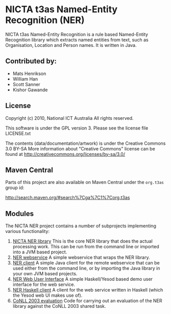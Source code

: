 # NICTA t3as Named-Entity Recognition (NER)

NICTA t3as Named-Entity Recognition is a rule based Named-Entity Recognition library which extracts named entities from text, such as Organisation, Location and Person names. It is written in Java.


## Contributed by:

- Mats Henrikson
- William Han
- Scott Sanner
- Kishor Gawande


## License

Copyright (c) 2010, National ICT Australia
All rights reserved.

This software is under the GPL version 3.
Please see the license file LICENSE.txt

The contents (data/documentation/artwork) is under the Creative Commons 3.0 BY-SA
More information about "Creative Commons" license can be found at
http://creativecommons.org/licenses/by-sa/3.0/


## Maven Central

Parts of this project are also available on Maven Central under the `org.t3as` group id:

<http://search.maven.org/#search%7Cga%7C1%7Corg.t3as>


## Modules

The NICTA NER project contains a number of subprojects implementing various functionality:

1. [NICTA NER library](nicta-ner) This is the core NER library that does the actual processing work. This can be run from the command line or imported into a JVM based project.
2. [NER webservice](nicta-ner-web) A simple webservice that wraps the NER library.
3. [NER client](nicta-ner-client) A simple Java client for the remote webservice that can be used either from the command line, or by importing the Java library in your own JVM based projects.
4. [NER Web User Interface](ner-web-ui) A simple Haskell/Yesod based demo user interface for the web service.
5. [NER Haskell client](nicta-ner-client-hs) A client for the web service written in Haskell (which the Yesod web UI makes use of).
6. [CoNLL 2003 evaluation](conll2003-evaluation) Code for carrying out an evaluation of the NER library against the CoNLL 2003 shared task.
